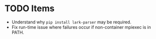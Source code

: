 # TODO Items
- Understand why `pip install lark-parser` may be required.
- Fix run-time issue where failures occur if non-container mpiexec is in PATH.

